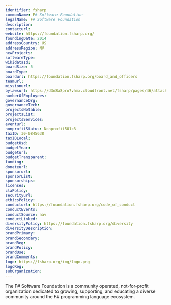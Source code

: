 ```yaml
---
identifier: fsharp
commonName: F# Software Foundation
legalName: F# Software Foundation
description:
contacturl:
website: https://foundation.fsharp.org/
foundingDate: 2014
addressCountry: US
addressRegion: NV
newProjects:
softwareType:
wikidataId:
boardSize: 5
boardType:
boardurl: https://foundation.fsharp.org/board_and_officers
teamurl:
missionurl:
bylawsurl: https://d3n8a8pro7vhmx.cloudfront.net/fsharp/pages/46/attachments/original/1426897574/FSSF-Bylaws-20150219.pdf?1426897574
numberOfEmployees:
governanceOrg:
governanceTech:
projectsNotable:
projectsList:
projectsServices:
eventurl:
nonprofitStatus: Nonprofit501c3
taxID: 30-0845638
taxIDLocal:
budgetUsd:
budgetYear:
budgeturl:
budgetTransparent:
funding:
donateurl:
sponsorurl:
sponsorList:
sponsorships:
licenses:
claPolicy:
securityurl:
ethicsPolicy:
conducturl: https://foundation.fsharp.org/code_of_conduct
conductEvents:
conductSource: nav
conductLinked:
diversityPolicy: https://foundation.fsharp.org/diversity
diversityDescription:
brandPrimary:
brandSecondary:
brandReg:
brandPolicy:
brandUse:
brandComments:
logo: https://fsharp.org/img/logo.png
logoReg:
subOrganization:
---
```


The F# Software Foundation is a community operated, not-for-profit organization dedicated to growing, supporting, and educating a diverse community around the F# programming language ecosystem.
